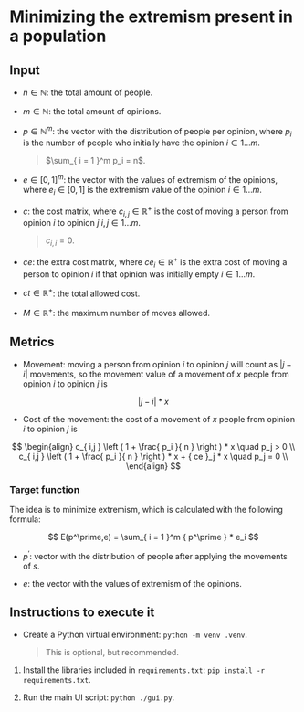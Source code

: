 # Minimizing the extremism present in a population

## Input

- $n \in \mathbb{ N }$: the total amount of people.

- $m \in \mathbb{ N }$: the total amount of opinions.

- $p \in \mathbb{ N }^m$: the vector with the distribution of people per opinion, where $p_i$ is the number of people who initially have the opinion $i \in 1\dots m$.


	> $\sum_{ i = 1 }^m p_i = n$.

- $e \in [0,1]^m$: the vector with the values of extremism of the opinions, where $e_i \in [0,1]$ is the extremism value of the opinion $i \in 1\dots m$.

- $c$: the cost matrix, where $c_{ i,j } \in \mathbb{ R }^+$ is the cost of moving a person from opinion $i$ to opinion $j$ $i,j \in 1\dots m$.

	> $c_{ i,i } = 0$.

- $ce$: the extra cost matrix, where ${ ce }_i \in \mathbb{ R }^+$ is the extra cost of moving a person to opinion $i$ if that opinion was initially empty $i \in 1\dots m$.

- $ct \in \mathbb{ R }^+$: the total allowed cost.

- $M \in \mathbb{ R }^+$: the maximum number of moves allowed.

## Metrics

- Movement: moving a person from opinion $i$ to opinion $j$ will count as $|j - i|$ movements, so the movement value of a movement of $x$ people from opinion $i$ to opinion $j$ is

$$
|j - i| * x
$$

- Cost of the movement: the cost of a movement of $x$ people from opinion $i$ to opinion $j$ is

$$
\begin{align}
	c_{ i,j } \left ( 1 + \frac{ p_i }{ n } \right ) * x \quad p_j > 0 \\
	c_{ i,j } \left ( 1 + \frac{ p_i }{ n } \right ) * x + { ce }_j * x \quad p_j = 0 \\
\end{align}
$$

### Target function

The idea is to minimize extremism, which is calculated with the following formula:

$$
E(p^\prime,e) = \sum_{ i = 1 }^m { p^\prime } * e_i
$$

- $p^\prime$: vector with the distribution of people after applying the movements of $s$.

- $e$: the vector with the values of extremism of the opinions.

## Instructions to execute it

- Create a Python virtual environment: `python -m venv .venv`.

	> This is optional, but recommended.

1. Install the libraries included in `requirements.txt`: `pip install -r requirements.txt`.

2. Run the main UI script: `python ./gui.py`.
